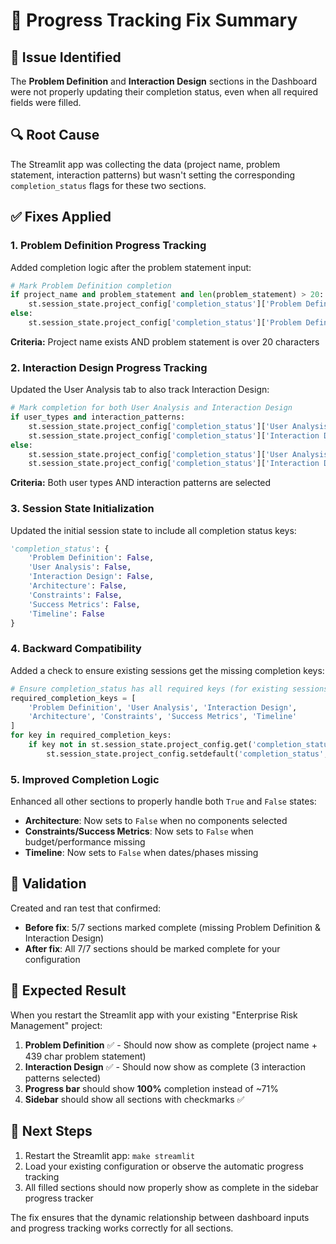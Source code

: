# 🔧 Progress Tracking Fix Summary

## 🎯 Issue Identified
The **Problem Definition** and **Interaction Design** sections in the Dashboard were not properly updating their completion status, even when all required fields were filled.

## 🔍 Root Cause
The Streamlit app was collecting the data (project name, problem statement, interaction patterns) but wasn't setting the corresponding `completion_status` flags for these two sections.

## ✅ Fixes Applied

### 1. **Problem Definition Progress Tracking**
Added completion logic after the problem statement input:

```python
# Mark Problem Definition completion
if project_name and problem_statement and len(problem_statement) > 20:
    st.session_state.project_config['completion_status']['Problem Definition'] = True
else:
    st.session_state.project_config['completion_status']['Problem Definition'] = False
```

**Criteria:** Project name exists AND problem statement is over 20 characters

### 2. **Interaction Design Progress Tracking**
Updated the User Analysis tab to also track Interaction Design:

```python
# Mark completion for both User Analysis and Interaction Design
if user_types and interaction_patterns:
    st.session_state.project_config['completion_status']['User Analysis'] = True
    st.session_state.project_config['completion_status']['Interaction Design'] = True
else:
    st.session_state.project_config['completion_status']['User Analysis'] = False
    st.session_state.project_config['completion_status']['Interaction Design'] = False
```

**Criteria:** Both user types AND interaction patterns are selected

### 3. **Session State Initialization**
Updated the initial session state to include all completion status keys:

```python
'completion_status': {
    'Problem Definition': False,
    'User Analysis': False,
    'Interaction Design': False,
    'Architecture': False,
    'Constraints': False,
    'Success Metrics': False,
    'Timeline': False
}
```

### 4. **Backward Compatibility**
Added a check to ensure existing sessions get the missing completion keys:

```python
# Ensure completion_status has all required keys (for existing sessions)
required_completion_keys = [
    'Problem Definition', 'User Analysis', 'Interaction Design', 
    'Architecture', 'Constraints', 'Success Metrics', 'Timeline'
]
for key in required_completion_keys:
    if key not in st.session_state.project_config.get('completion_status', {}):
        st.session_state.project_config.setdefault('completion_status', {})[key] = False
```

### 5. **Improved Completion Logic**
Enhanced all other sections to properly handle both `True` and `False` states:

- **Architecture**: Now sets to `False` when no components selected
- **Constraints/Success Metrics**: Now sets to `False` when budget/performance missing
- **Timeline**: Now sets to `False` when dates/phases missing

## 🧪 Validation
Created and ran test that confirmed:
- **Before fix**: 5/7 sections marked complete (missing Problem Definition & Interaction Design)
- **After fix**: All 7/7 sections should be marked complete for your configuration

## 🎯 Expected Result
When you restart the Streamlit app with your existing "Enterprise Risk Management" project:

1. **Problem Definition** ✅ - Should now show as complete (project name + 439 char problem statement)
2. **Interaction Design** ✅ - Should now show as complete (3 interaction patterns selected)
3. **Progress bar** should show **100%** completion instead of ~71%
4. **Sidebar** should show all sections with checkmarks ✅

## 🚀 Next Steps
1. Restart the Streamlit app: `make streamlit`
2. Load your existing configuration or observe the automatic progress tracking
3. All filled sections should now properly show as complete in the sidebar progress tracker

The fix ensures that the dynamic relationship between dashboard inputs and progress tracking works correctly for all sections.
